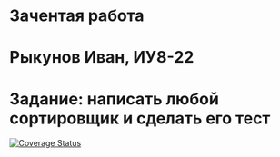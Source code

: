 # Зачентая работа

# Рыкунов Иван, ИУ8-22

# Задание: написать любой сортировщик и сделать его тест


[![Coverage Status](https://coveralls.io/repos/github/lXuskl/CW/badge.svg?branch=main)](https://coveralls.io/github/lXuskl/CW?branch=main)

